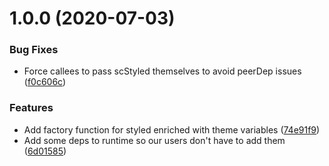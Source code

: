 # 1.0.0 (2020-07-03)


### Bug Fixes

* Force callees to pass scStyled themselves to avoid peerDep issues ([f0c606c](https://github.com/La-Javaness/xstyled-theme-internals/commit/f0c606c3a5b0746549f61c716f8260ce83066eed))


### Features

* Add factory function for styled enriched with theme variables ([74e91f9](https://github.com/La-Javaness/xstyled-theme-internals/commit/74e91f97fbd59a65d01fd41c7dbfa0b2f809e71f))
* Add some deps to runtime so our users don't have to add them ([6d01585](https://github.com/La-Javaness/xstyled-theme-internals/commit/6d01585606e241303c4271cc820d7dc1db57b6b6))
